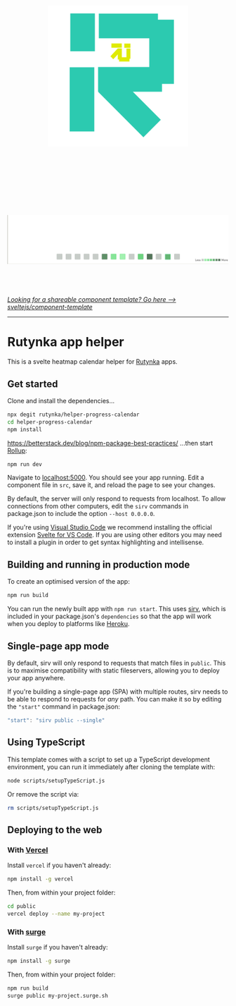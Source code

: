 <h1 align="center">
	<br>
	<br>
    <a href="https://rutynka.io">
	<img width="320" src="public/rutynka_logo_micro.svg" alt="rutynka">
	<br>
	<br>
	<br>
</h1>
<h2 align="center">
	<br>
	<br>
    <a href="https://rutynka.io">
	<img width="820" src="public/screen_14_days.png" alt="screenshot">
	<br>
	<br>
	<br>
</h2>

*Looking for a shareable component template? Go here --> [sveltejs/component-template](https://github.com/sveltejs/component-template)*

---

# Rutynka app helper

This is a svelte heatmap calendar helper for [Rutynka](https://rutynka.io) apps.

## Get started

Clone and install the dependencies...

```bash
npx degit rutynka/helper-progress-calendar
cd helper-progress-calendar
npm install
```
https://betterstack.dev/blog/npm-package-best-practices/
...then start [Rollup](https://rollupjs.org):

```bash
npm run dev
```

Navigate to [localhost:5000](http://localhost:5000). You should see your app running. Edit a component file in `src`, save it, and reload the page to see your changes.

By default, the server will only respond to requests from localhost. To allow connections from other computers, edit the `sirv` commands in package.json to include the option `--host 0.0.0.0`.

If you're using [Visual Studio Code](https://code.visualstudio.com/) we recommend installing the official extension [Svelte for VS Code](https://marketplace.visualstudio.com/items?itemName=svelte.svelte-vscode). If you are using other editors you may need to install a plugin in order to get syntax highlighting and intellisense.

## Building and running in production mode

To create an optimised version of the app:

```bash
npm run build
```

You can run the newly built app with `npm run start`. This uses [sirv](https://github.com/lukeed/sirv), which is included in your package.json's `dependencies` so that the app will work when you deploy to platforms like [Heroku](https://heroku.com).


## Single-page app mode

By default, sirv will only respond to requests that match files in `public`. This is to maximise compatibility with static fileservers, allowing you to deploy your app anywhere.

If you're building a single-page app (SPA) with multiple routes, sirv needs to be able to respond to requests for *any* path. You can make it so by editing the `"start"` command in package.json:

```js
"start": "sirv public --single"
```

## Using TypeScript

This template comes with a script to set up a TypeScript development environment, you can run it immediately after cloning the template with:

```bash
node scripts/setupTypeScript.js
```

Or remove the script via:

```bash
rm scripts/setupTypeScript.js
```

## Deploying to the web

### With [Vercel](https://vercel.com)

Install `vercel` if you haven't already:

```bash
npm install -g vercel
```

Then, from within your project folder:

```bash
cd public
vercel deploy --name my-project
```

### With [surge](https://surge.sh/)

Install `surge` if you haven't already:

```bash
npm install -g surge
```

Then, from within your project folder:

```bash
npm run build
surge public my-project.surge.sh
```
